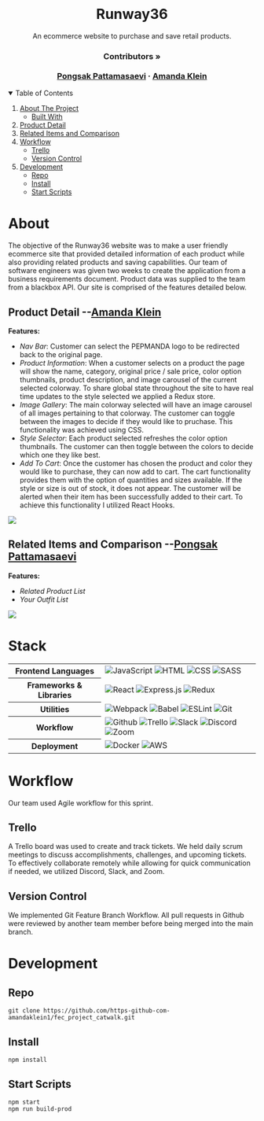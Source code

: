 <br />
<p align="center">
  <h1 align="center">Runway36</h1>

  <p align="center">
    An ecommerce website to purchase and save retail products.
    <br />
    <h3 align="center">
     <strong>Contributors »</strong>
    <br />
    <br />
    <a href="https://github.com/ppattamasaevi">Pongsak Pattamasaevi</a>
    ·
    <a href="https://github.com/amandaklein1">Amanda Klein</a>
     </h3>
  </p>
</p>

<!-- TABLE OF CONTENTS -->
<details open="open">
  <summary>Table of Contents</summary>
  <ol>
    <li>
      <a href="#about">About The Project</a>
      <ul>
        <li><a href="#stack">Built With</a></li>
      </ul>
    </li>
    <li><a href="#product-detail---amanda-klein">Product Detail</a></li>
    <li><a href="#related-items-and-comparison---pongsak-pattamasaevi">Related Items and Comparison</a></li>
    <li>
     <a href="#workflow">Workflow</a>
     <ul>
      <li><a href="#trello">Trello</a></li>
      <li><a href="#version-control">Version Control</a></li>
     </ul>
    </li>
    <li>
     <a href="#development">Development</a>
     <ul>
      <li><a href="#repo">Repo</a></li>
      <li><a href="#install">Install</a></li>
      <li><a href="#start-scripts">Start Scripts</a></li>
     </ul>
    </li>
  </ol>
</details>

# About

The objective of the Runway36 website was to make a user friendly ecommerce site that provided detailed information of each product while also providing related products and saving capabilities. Our team of software engineers was given two weeks to create the application from a business requirements document. Product data was supplied to the team from a blackbox API. Our site is comprised of the features detailed below.

## Product Detail --[Amanda Klein](https://github.com/amandaklein1)

**Features:**

- _Nav Bar_: Customer can select the PEPMANDA logo to be redirected back to the original page.
- _Product Information_: When a customer selects on a product the page will show the name, category, original price / sale price, color option thumbnails, product description, and image carousel of the current selected colorway. To share global state throughout the site to have real time updates to the style selected we applied a Redux store.
- _Image Gallery_: The main colorway selected will have an image carousel of all images pertaining to that colorway. The customer can toggle between the images to decide if they would like to pruchase. This functionality was achieved using CSS. 
- _Style Selector_: Each product selected refreshes the color option thumbnails. The customer can then toggle between the colors to decide which one they like best.
- _Add To Cart_: Once the customer has chosen the product and color they would like to purchase, they can now add to cart. The cart functionality provides them with the option of quantities and sizes available. If the style or size is out of stock, it does not appear. The customer will be alerted when their item has been successfully added to their cart. To achieve this functionality I utilized React Hooks.

![](https://media.giphy.com/media/ddcbaosphwAbnJTmZA/giphy.gif)

## Related Items and Comparison --[Pongsak Pattamasaevi](https://github.com/ppattamasaevi)

**Features:**

- _Related Product List_ 
- _Your Outfit List_

![](https://media.giphy.com/media/rSVWYWFhOlDzV0ZPcq/giphy.gif)

# Stack

<table>
  <tbody>
    <tr>
      <th>Frontend Languages</th>
      <td>
        <img alt="JavaScript" src="https://img.shields.io/badge/javascript%20-%23323330.svg?&style=for-the-badge&logo=javascript&logoColor=%23F7DF1E" />
         <img alt="HTML" src="https://img.shields.io/badge/html5%20-%23E34F26.svg?&style=for-the-badge&logo=html5&logoColor=white" />
         <img alt="CSS" src="https://img.shields.io/badge/css3%20-%231572B6.svg?&style=for-the-badge&logo=css3&logoColor=white" />
        <img alt="SASS" src="https://img.shields.io/badge/SASS-hotpink.svg?style=for-the-badge&logo=SASS&logoColor=white"/>
      </td>
    </tr>
    <tr>
      <th>Frameworks & Libraries</th>
      <td>
        <img alt="React" src="https://img.shields.io/badge/react%20-%2320232a.svg?&style=for-the-badge&logo=react&logoColor=%2361DAFB" />
        <img alt="Express.js" src="https://img.shields.io/badge/express.js-%23404d59.svg?style=for-the-badge&logo=express&logoColor=%2361DAFB" />
        <img alt="Redux" src="https://img.shields.io/badge/redux-%23593d88.svg?style=for-the-badge&logo=redux&logoColor=white" />
      </td>
    </tr>
    <tr>
      <th>Utilities</th>
      <td>
        <img alt="Webpack" src="https://img.shields.io/badge/webpack%20-%2320232a.svg?&style=for-the-badge&logo=webpack&logoColor=%2361DAFB" />
        <img alt="Babel" src="https://img.shields.io/badge/Babel-F9DC3e?style=for-the-badge&logo=babel&logoColor=black" />
        <img alt="ESLint" src="https://img.shields.io/badge/ESLint-4B3263?style=for-the-badge&logo=eslint&logoColor=white" />
        <img alt="Git" src="https://img.shields.io/badge/Git-F05032?style=for-the-badge&logo=git&logoColor=white" />
      </td>
    </tr>
     <tr>
      <th>Workflow</th>
      <td>
        <img alt="Github" src="https://img.shields.io/badge/GitHub-100000?style=for-the-badge&logo=github&logoColor=white"/>
        <img alt="Trello" src="https://img.shields.io/badge/Trello-%23026AA7.svg?&style=for-the-badge&logo=Trello&logoColor=white"/>
        <img alt="Slack" src="https://img.shields.io/badge/Slack-4A154B?style=for-the-badge&logo=slack&logoColor=white"/>
        <img alt="Discord" src="https://img.shields.io/badge/Discord-7289DA?style=for-the-badge&logo=discord&logoColor=white"/>
        <img alt="Zoom" src="https://img.shields.io/badge/Zoom-2D8CFF?style=for-the-badge&logo=zoom&logoColor=white"/>
      </td>
    </tr>
    <tr>
      <th>Deployment</th>
      <td>
        <img alt="Docker" src="https://img.shields.io/badge/docker-%230db7ed.svg?style=for-the-badge&logo=docker&logoColor=white"/>
        <img alt="AWS" src="https://img.shields.io/badge/Amazon_AWS-232F3E?style=for-the-badge&logo=amazon-aws&logoColor=white" />
      </td>
    </tr>
  </tbody>
</table>

# Workflow

Our team used Agile workflow for this sprint.

## Trello

A Trello board was used to create and track tickets. We held daily scrum meetings to discuss accomplishments, challenges, and upcoming tickets. To effectively collaborate remotely while allowing for quick communication if needed, we utilized Discord, Slack, and Zoom.

## Version Control

We implemented Git Feature Branch Workflow. All pull requests in Github were reviewed by another team member before being merged into the main branch.

# Development

## Repo

`git clone https://github.com/https-github-com-amandaklein1/fec_project_catwalk.git`

## Install

`npm install`

## Start Scripts

```
npm start
npm run build-prod
```

